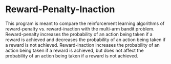 # Reward-Penalty-Inaction
This program is meant to compare the reinforcement learning algorithms of reward-penalty vs. reward-inaction with the multi-arm bandit problem.
Reward-penalty increases the probability of an action being taken if a reward is achieved and decreases the probability of an action being taken if a reward is not achieved.
Reward-inaction increases the probability of an action being taken if a reward is achieved, but does not affect the probability of an action being taken if a reward is not achieved.